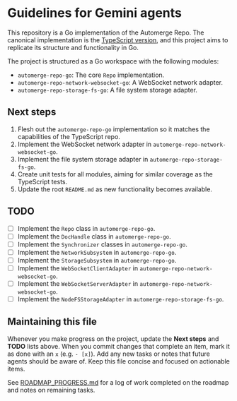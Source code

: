 # Guidelines for Gemini agents

This repository is a Go implementation of the Automerge Repo. The canonical implementation is the [TypeScript version](https://github.com/automerge/automerge-repo/tree/main/packages/automerge-repo), and this project aims to replicate its structure and functionality in Go.

The project is structured as a Go workspace with the following modules:

*   `automerge-repo-go`: The core `Repo` implementation.
*   `automerge-repo-network-websocket-go`: A WebSocket network adapter.
*   `automerge-repo-storage-fs-go`: A file system storage adapter.

## Next steps

1.  Flesh out the `automerge-repo-go` implementation so it matches the capabilities of the TypeScript repo.
2.  Implement the WebSocket network adapter in `automerge-repo-network-websocket-go`.
3.  Implement the file system storage adapter in `automerge-repo-storage-fs-go`.
4.  Create unit tests for all modules, aiming for similar coverage as the TypeScript tests.
5.  Update the root `README.md` as new functionality becomes available.

## TODO

- [ ] Implement the `Repo` class in `automerge-repo-go`.
- [ ] Implement the `DocHandle` class in `automerge-repo-go`.
- [ ] Implement the `Synchronizer` classes in `automerge-repo-go`.
- [ ] Implement the `NetworkSubsystem` in `automerge-repo-go`.
- [ ] Implement the `StorageSubsystem` in `automerge-repo-go`.
- [ ] Implement the `WebSocketClientAdapter` in `automerge-repo-network-websocket-go`.
- [ ] Implement the `WebSocketServerAdapter` in `automerge-repo-network-websocket-go`.
- [ ] Implement the `NodeFSStorageAdapter` in `automerge-repo-storage-fs-go`.

## Maintaining this file

Whenever you make progress on the project, update the **Next steps** and **TODO** lists above. When you commit changes that complete an item, mark it as done with an `x` (e.g. `- [x]`). Add any new tasks or notes that future agents should be aware of. Keep this file concise and focused on actionable items.

See [ROADMAP_PROGRESS.md](ROADMAP_PROGRESS.md) for a log of work completed on the roadmap and notes on remaining tasks.